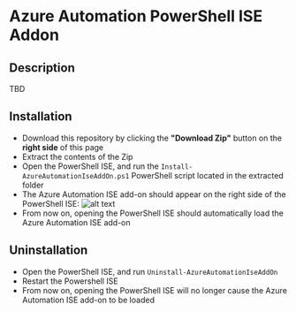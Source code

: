 # Azure Automation PowerShell ISE Addon

## Description

TBD


## Installation

* Download this repository by clicking the **"Download Zip"** button on the **right side** of this page 
* Extract the contents of the Zip
* Open the PowerShell ISE, and run the `Install-AzureAutomationIseAddOn.ps1` PowerShell script located in the extracted folder
* The Azure Automation ISE add-on should appear on the right side of the PowerShell ISE:
![alt text](https://github.com/azureautomation/azure-automation-ise-addon/blob/master/Screenshots/Automation-Add-On.png " Azure Automation Add-On")
* From now on, opening the PowerShell ISE should automatically load the Azure Automation ISE add-on


## Uninstallation

* Open the PowerShell ISE, and run `Uninstall-AzureAutomationIseAddOn`
* Restart the Powershell ISE
* From now on, opening the PowerShell ISE will no longer cause the Azure Automation ISE add-on to be loaded
